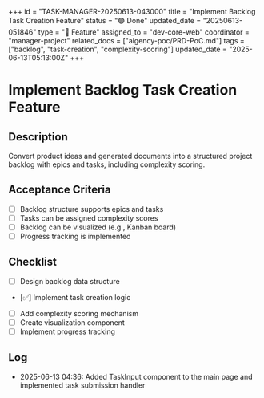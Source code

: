 +++
id = "TASK-MANAGER-20250613-043000"
title = "Implement Backlog Task Creation Feature"
status = "🟢 Done"
updated_date = "20250613-051846"
type = "🌟 Feature"
assigned_to = "dev-core-web"
coordinator = "manager-project"
related_docs = ["aigency-poc/PRD-PoC.md"]
tags = ["backlog", "task-creation", "complexity-scoring"]
updated_date = "2025-06-13T05:13:00Z"
+++

# Implement Backlog Task Creation Feature

## Description
Convert product ideas and generated documents into a structured project backlog with epics and tasks, including complexity scoring.

## Acceptance Criteria
- [ ] Backlog structure supports epics and tasks
- [ ] Tasks can be assigned complexity scores
- [ ] Backlog can be visualized (e.g., Kanban board)
- [ ] Progress tracking is implemented

## Checklist
- [ ] Design backlog data structure
- [✅] Implement task creation logic
- [ ] Add complexity scoring mechanism
- [ ] Create visualization component
- [ ] Implement progress tracking

## Log
- 2025-06-13 04:36: Added TaskInput component to the main page and implemented task submission handler
